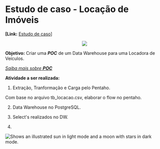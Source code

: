 # Estudo de caso - Locação de Imóveis



**[Link:** [Estudo de caso](https://github.com/aasouzaconsult/business_intelligence/tree/main/Case%20Estudo%20-%20Loca%C3%A7%C3%A3o%20Veiculos)]

<p align="center">
  <img src="![objetivos-da-qualidade2](https://github.com/Disraelle/Case_locacao_imoveis/assets/130857871/201ef87d-8d11-44c0-a06b-1ca244dd23f9)
">
</p>



**Objetivo:** Criar uma ***POC*** de um Data Warehouse para uma Locadora de Veículos. 

[*Saiba mais sobre* ***POC***](https://blog.ploomes.com/poc/)

**Atividade a ser realizada:**

1) Extração, Tranformação e Carga pelo Pentaho.

 Com base no arquivo tb_locacao.csv, elaborar o flow no pentaho.

2) Data Warehouse no PostgreSQL.

3) Select's realizados no DW.
4) <picture>
  <source media="(prefers-color-scheme: dark)" srcset="https://user-images.githubusercontent.com/25423296/163456776-7f95b81a-f1ed-45f7-b7ab-8fa810d529fa.png">
  <source media="(prefers-color-scheme: light)" srcset="https://user-images.githubusercontent.com/25423296/163456779-a8556205-d0a5-45e2-ac17-42d089e3c3f8.png">
  <img alt="Shows an illustrated sun in light mode and a moon with stars in dark mode." src="https://user-images.githubusercontent.com/25423296/163456779-a8556205-d0a5-45e2-ac17-42d089e3c3f8.png">
</picture>

